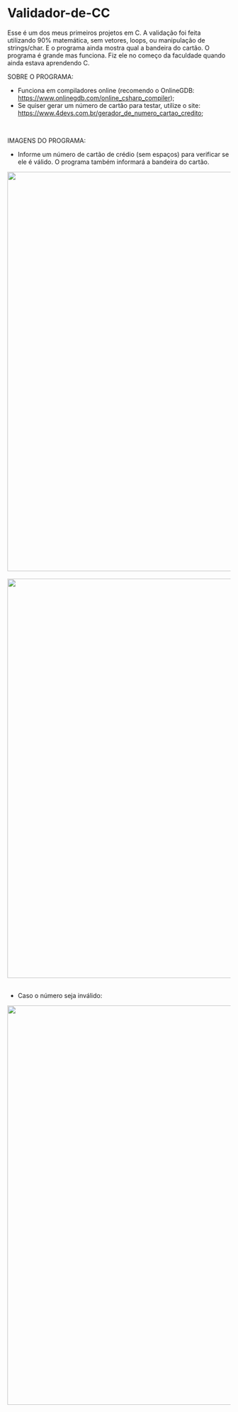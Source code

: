 # Validador-de-CC
Esse é um dos meus primeiros projetos em C. A validação foi feita utilizando 90% matemática, sem vetores, loops, ou manipulação de strings/char. E o programa ainda mostra qual a bandeira do cartão. O programa é grande mas funciona. Fiz ele no começo da faculdade quando ainda estava aprendendo C.

SOBRE O PROGRAMA:
- Funciona em compiladores online (recomendo o OnlineGDB: https://www.onlinegdb.com/online_csharp_compiler);
- Se quiser gerar um número de cartão para testar, utilize o site: https://www.4devs.com.br/gerador_de_numero_cartao_credito;

<br>

IMAGENS DO PROGRAMA:
- Informe um número de cartão de crédio (sem espaços) para verificar se ele é válido. O programa também informará a bandeira do cartão.
<div>
  <img src="https://github.com/Abnersampf/Validador-de-CC/assets/58574013/e1881da6-eb24-4568-96a7-daf59e1797d5" width="900px"/>
</div>
<br>
<div>
  <img src="https://github.com/Abnersampf/Validador-de-CC/assets/58574013/e3817cdf-a33c-4178-82e8-b8af6d6b64d4" width="900px"/>
</div>

<br>

- Caso o número seja inválido:
<div>
  <img src="https://github.com/Abnersampf/Validador-de-CC/assets/58574013/609f5120-8038-4cf6-9e6a-91a8a77ab5bf" width="900px"/>
</div>
